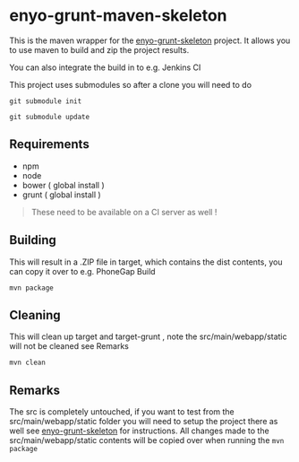 enyo-grunt-maven-skeleton
======

This is the maven wrapper for the [enyo-grunt-skeleton](https://github.com/semanticfire/enyo-grunt-skeleton) project.
It allows you to use maven to build and zip the project results.

You can also integrate the build in to e.g. Jenkins CI

This project uses submodules so after a clone you will need to do 

`git submodule init`

`git submodule update`

Requirements
------------
* npm
* node
* bower ( global install )
* grunt ( global install )
 
> These need to be available on a CI server as well ! 


Building
--------
This will result in a .ZIP file in target, which contains the dist contents, you can copy it over to e.g. PhoneGap Build

`mvn package`

Cleaning
--------
This will clean up target and target-grunt , note the src/main/webapp/static will not be cleaned see Remarks


`mvn clean`


Remarks
-------

The src is completely untouched, if you want to test from the src/main/webapp/static folder you will need to setup the project there as well see [enyo-grunt-skeleton](https://github.com/semanticfire/enyo-grunt-skeleton) for instructions.
All changes made to the src/main/webapp/static contents will be copied over when running the `mvn package`
